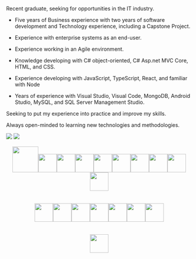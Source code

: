 
<link rel="stylesheet" href="https://cdn.jsdelivr.net/gh/devicons/devicon@v2.15.1/devicon.min.css">

Recent graduate, seeking for opportunities in the IT industry. 

- Five years of Business experience with two years of software development and Technology experience, including a Capstone Project.

- Experience with enterprise systems as an end-user.

- Experience working in an Agile environment.

- Knowledge developing with C# object-oriented, C# Asp.net MVC Core, HTML, and CSS.

- Experience developing with JavaScript, TypeScript, React, and familiar with Node

- Years of experience with Visual Studio, Visual Code, MongoDB, Android Studio, MySQL, and SQL Server Management Studio.

Seeking to put my experience into practice and improve my skills.

Always open-minded to learning new technologies and methodologies.

<img src="https://github-readme-stats.vercel.app/api/top-langs?username=robysondepaula&&layout=compact"/>

<img src="https://github-readme-streak-stats.herokuapp.com/?user=robysondepaula"/>

<div style="display: inline_block;" align="center"><br>
<img height=70 src="https://cdn.jsdelivr.net/gh/devicons/devicon/icons/html5/html5-original-wordmark.svg" /><img height=50 src="https://cdn.jsdelivr.net/gh/devicons/devicon/icons/css3/css3-original.svg" /><img height=50 src="https://cdn.jsdelivr.net/gh/devicons/devicon/icons/bootstrap/bootstrap-original-wordmark.svg" /><img height=50 src="https://cdn.jsdelivr.net/gh/devicons/devicon/icons/javascript/javascript-original.svg" /><img height =50 src="https://cdn.jsdelivr.net/gh/devicons/devicon/icons/react/react-original-wordmark.svg" /><img height=50 src="https://cdn.jsdelivr.net/gh/devicons/devicon/icons/angularjs/angularjs-original-wordmark.svg" /><img height=50 src="https://cdn.jsdelivr.net/gh/devicons/devicon/icons/typescript/typescript-original.svg" /><img height=50 src="https://cdn.jsdelivr.net/gh/devicons/devicon/icons/csharp/csharp-original.svg" /><img height=50 src="https://cdn.jsdelivr.net/gh/devicons/devicon/icons/dotnetcore/dotnetcore-original.svg" /><img height=50 src="https://cdn.jsdelivr.net/gh/devicons/devicon/icons/dot-net/dot-net-plain-wordmark.svg" />
</div>     
<br>
          
  

<div style="display: inline_block;" align="center"><br>      
<img height=50 src="https://cdn.jsdelivr.net/gh/devicons/devicon/icons/github/github-original.svg"/><img height=50 src="https://cdn.jsdelivr.net/gh/devicons/devicon/icons/bitbucket/bitbucket-original-wordmark.svg" /><img height=50 src="https://cdn.jsdelivr.net/gh/devicons/devicon/icons/mysql/mysql-plain-wordmark.svg" /><img height=50 src="https://cdn.jsdelivr.net/gh/devicons/devicon/icons/mongodb/mongodb-plain-wordmark.svg" /><img height=50 src="https://cdn.jsdelivr.net/gh/devicons/devicon/icons/visualstudio/visualstudio-plain-wordmark.svg" /><img height=50 src="https://cdn.jsdelivr.net/gh/devicons/devicon/icons/vscode/vscode-original-wordmark.svg" /><img height=50 src="https://cdn.jsdelivr.net/gh/devicons/devicon/icons/selenium/selenium-original.svg" />
</div>
<br><br>


<div align="center"> 
<a href="https://www.linkedin.com/in/robysondepaula/">
    <img height="50" src="https://cdn2.iconfinder.com/data/icons/social-icon-3/512/social_style_3_in-306.png"/>
</a>
</div>
